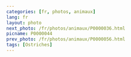 ```yaml
---
categories: [fr, photos, animaux]
lang: fr
layout: photo
next_photo: /fr/photos/animaux/P0000036.html
picname: P0000044
prev_photo: /fr/photos/animaux/P0000056.html
tags: [Ostriches]
---
```

